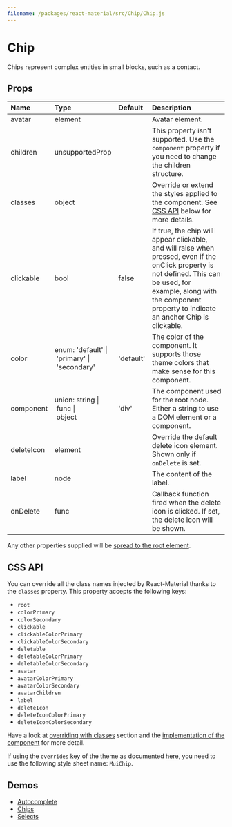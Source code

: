```yaml
---
filename: /packages/react-material/src/Chip/Chip.js
---
```


<!--- This documentation is automatically generated, do not try to edit it. -->

# Chip

Chips represent complex entities in small blocks, such as a contact.

## Props

| Name | Type | Default | Description |
|:-----|:-----|:--------|:------------|
| <span class="prop-name">avatar</span> | <span class="prop-type">element |  | Avatar element. |
| <span class="prop-name">children</span> | <span class="prop-type">unsupportedProp |  | This property isn't supported. Use the `component` property if you need to change the children structure. |
| <span class="prop-name">classes</span> | <span class="prop-type">object |  | Override or extend the styles applied to the component. See [CSS API](#css-api) below for more details. |
| <span class="prop-name">clickable</span> | <span class="prop-type">bool | <span class="prop-default">false</span> | If true, the chip will appear clickable, and will raise when pressed, even if the onClick property is not defined. This can be used, for example, along with the component property to indicate an anchor Chip is clickable. |
| <span class="prop-name">color</span> | <span class="prop-type">enum:&nbsp;'default'&nbsp;&#124;<br>&nbsp;'primary'&nbsp;&#124;<br>&nbsp;'secondary'<br> | <span class="prop-default">'default'</span> | The color of the component. It supports those theme colors that make sense for this component. |
| <span class="prop-name">component</span> | <span class="prop-type">union:&nbsp;string&nbsp;&#124;<br>&nbsp;func&nbsp;&#124;<br>&nbsp;object<br> | <span class="prop-default">'div'</span> | The component used for the root node. Either a string to use a DOM element or a component. |
| <span class="prop-name">deleteIcon</span> | <span class="prop-type">element |  | Override the default delete icon element. Shown only if `onDelete` is set. |
| <span class="prop-name">label</span> | <span class="prop-type">node |  | The content of the label. |
| <span class="prop-name">onDelete</span> | <span class="prop-type">func |  | Callback function fired when the delete icon is clicked. If set, the delete icon will be shown. |

Any other properties supplied will be [spread to the root element](/guides/api#spread).

## CSS API

You can override all the class names injected by React-Material thanks to the `classes` property.
This property accepts the following keys:
- `root`
- `colorPrimary`
- `colorSecondary`
- `clickable`
- `clickableColorPrimary`
- `clickableColorSecondary`
- `deletable`
- `deletableColorPrimary`
- `deletableColorSecondary`
- `avatar`
- `avatarColorPrimary`
- `avatarColorSecondary`
- `avatarChildren`
- `label`
- `deleteIcon`
- `deleteIconColorPrimary`
- `deleteIconColorSecondary`

Have a look at [overriding with classes](/customization/overrides#overriding-with-classes) section
and the [implementation of the component](https://github.com/6thquake/react-material/tree/develop/packages/react-material/src/Chip/Chip.js)
for more detail.

If using the `overrides` key of the theme as documented
[here](/customization/themes#customizing-all-instances-of-a-component-type),
you need to use the following style sheet name: `MuiChip`.

## Demos

- [Autocomplete](/demos/autocomplete)
- [Chips](/demos/chips)
- [Selects](/demos/selects)

